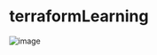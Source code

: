 # terraformLearning

![image](https://user-images.githubusercontent.com/38517925/102748070-8242e480-4387-11eb-83d4-506a778d42f2.png)
